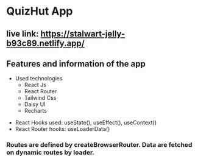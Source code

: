 # QuizHut App

## live link: https://stalwart-jelly-b93c89.netlify.app/

## Features and information of the app

- Used technologies
  - React Js
  - React Router
  - Tailwind Css
  - Daisy UI
  * Recharts

* React Hooks used: useState(), useEffect(), useContext()
* React Router hooks: useLoaderData()

### Routes are defined by createBrowserRouter. Data are fetched on dynamic routes by loader.
